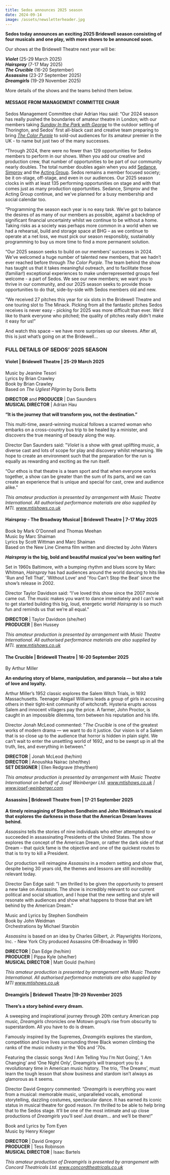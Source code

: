 ```yaml
---
title: Sedos announces 2025 season
date: 2024-09-14
image: /assets/newsletterheader.jpg
---
```

**Sedos today announces an exciting 2025 Bridewell season consisting of four musicals and one play, with more shows to be announced soon.** 

Our shows at the Bridewell Theatre next year will be:

***Violet*** (25-29 March 2025)\
***Hairspray*** (7-17 May 2025)\
***The Crucible*** (16-20 September)\
***Assassins*** (23-27 September 2025)\
***Dreamgirls*** (19-29 November 2025)

More details of the shows and the teams behind them below.

#### **M﻿ESSAGE FROM MANAGEMENT COMMITTEE CHAIR**

Sedos Management Committee chair Adrian Hau said: “Our 2024 season has really pushed the boundaries of amateur theatre in London; with our members taking *[Sunday In the Park with George](https://www.sedos.co.uk/shows/2024-sunday-in-the-park-with-george)* to the outdoor setting of Thorington, and Sedos’ first all-black cast and creative team preparing to bring *[The Color Purple](https://www.sedos.co.uk/shows/2024-the-color-purple)* to sold-out audiences for its amateur premier in the UK - to name but just two of the many successes.

“Through 2024, there were no fewer than 129 opportunities for Sedos members to perform in our shows. When you add our creative and production crew, that number of opportunities to be part of our community nearly doubles. The total number doubles again when you add [Sedance](https://www.sedos.co.uk/regular-events/sedance), [Simprov](https://www.sedos.co.uk/regular-events/simprov) and the [Acting Group](https://www.sedos.co.uk/regular-events/acting-group). Sedos remains a member focused society; be it on-stage, off-stage, and even in our audiences. Our 2025 season clocks in with at least 135 performing opportunities on stage and with that comes just as many production opportunities. Sedance, Simprov and the Acting Group continue, and we've planned for a busy membership and social calendar too. 

“Programming the season each year is no easy task. We’ve got to balance the desires of as many of our members as possible, against a backdrop of significant financial uncertainty whilst we continue to be without a home. Taking risks as a society was perhaps more common in a world when we had a rehearsal, build and storage space at BHG – as we continue to operate at a net loss, we must pick our season responsibly, sustainably programming to buy us more time to find a more permanent solution. 

“Our 2025 season seeks to build on our members’ successes in 2024. We’ve welcomed a huge number of talented new members, that we hadn’t ever reached before through *The Color Purple*. The team behind the show has taught us that it takes meaningful outreach, and to facilitate those (familiar!) exceptional experiences to make underrepresented groups feel welcome - a part of Sedos. We see our new members; we want you to thrive in our community, and our 2025 season seeks to provide those opportunities to do that, side-by-side with Sedos members old and new.

“We received 27 pitches this year for six slots in the Bridewell Theatre and one touring slot to The Minack. Picking from all the fantastic pitches Sedos receives is never easy - picking for 2025 was more difficult than ever. We'd like to thank everyone who pitched; the quality of pitches really didn't make it easy for us!”

And watch this space – we have more surprises up our sleeves. After all, this is just what’s going on at the Bridewell...

### **FULL DETAILS OF SEDOS’ 2025 SEASON**

#### Violet | Bridewell Theatre | 25-29 March 2025

Music by Jeanine Tesori\
Lyrics by Brian Crawley\
Book by Brian Crawley\
Based on *The Ugliest Pilgrim* by Doris Betts

**DIRECTOR** and **PRODUCER** | Dan Saunders\
**MUSICAL DIRECTOR** | Adrian Hau

**“It is the journey that will transform you, not the destination.”**

This multi-time, award-winning musical follows a scarred woman who embarks on a cross-country bus trip to be healed by a minister, and discovers the true meaning of beauty along the way.

Director Dan Saunders said: "*Violet* is a show with great uplifting music, a diverse cast and lots of scope for play and discovery whilst rehearsing. We hope to create an environment such that the preparation for the run is equally as rewarding and exciting as the run itself. 

“Our ethos is that theatre is a team sport and that when everyone works together, a show can be greater than the sum of its parts, and we can create an experience that is unique and special for cast, crew and audience alike.”

*This amateur production is presented by arrangement with Music Theatre International. All authorised performance materials are also supplied by MTI. www.mtishows.co.uk*

#### **Hairspray - The Broadway Musical | Bridewell Theatre | 7-17 May 2025**

Book by Mark O'Donnell and Thomas Meehan \
Music by Marc Shaiman\
Lyrics by Scott Wittman and Marc Shaiman\
Based on the New Line Cinema film written and directed by John Waters

***Hairspray* is the big, bold and beautiful musical you’ve been waiting for!**

Set in 1960s Baltimore, with a bumping rhythm and blues score by Marc Whitman, *Hairspray* has had audiences around the world dancing to hits like 'Run and Tell That', 'Without Love' and 'You Can’t Stop the Beat' since the show’s release in 2002.

Director Taylor Davidson said: “I’ve loved this show since the 2007 movie came out. The music makes you want to dance immediately and I can’t wait to get started building this big, loud, energetic world! *Hairspray* is so much fun and reminds us that we’re all equal."

**DIRECTOR** | Taylor Davidson (she/her)\
**PRODUCER** | Ben Hussey

*This amateur production is presented by arrangement with Music Theatre International. All authorised performance materials are also supplied by MTI. www.mtishows.co.uk*

#### The Crucible | Bridewell Theatre | 16-20 September 2025

By Arthur Miller 

**An enduring story of blame, manipulation, and paranoia — but also a tale of love and loyalty.** 

Arthur Miller’s 1952 classic explores the Salem Witch Trials, in 1692 Massachusetts. Teenager Abigail Williams leads a group of girls in accusing others in their tight-knit community of witchcraft. Hysteria erupts across Salem and innocent villagers pay the price. A farmer, John Proctor, is caught in an impossible dilemma, torn between his reputation and his life. 

Director Jonah McLeod commented: "*The Crucible* is one of the greatest works of modern drama — we want to do it justice. Our vision is of a Salem that is so close up to the audience that horror is hidden in plain sight. We can’t wait to enter the unsettling world of 1692, and to be swept up in all the truth, lies, and everything in between."

**DIRECTOR** | Jonah McLeod (he/him)\
**DIRECTOR** | Anoushka Nairac (she/they)\
**SET DESIGNER** | Ellen Redgrave (they/them)

*This amateur production is presented by arrangement with Music Theatre International on behalf of Josef Weinberger Ltd. www.mtishows.co.uk | www.josef-weinberger.com*

#### Assassins | Bridewell Theatre from | 17-21 September 2025

**A timely reimagining of Stephen Sondheim and John Weidman’s musical that explores the darkness in those that the American Dream leaves behind.** 

*Assassins* tells the stories of nine individuals who either attempted to or succeeded in assassinating Presidents of the United States. The show explores the concept of the American Dream, or rather the dark side of that Dream – that quick fame is the objective and one of the quickest routes to that is to try to kill a President. 

Our production will reimagine *Assassins* in a modern setting and show that, despite being 30 years old, the themes and lessons are still incredibly relevant today.

Director Dan Edge said: "I am thrilled to be given the opportunity to present a new take on *Assassins*. The show is incredibly relevant to our current political and social situation, and I hope that the new setting and style will resonate with audiences and show what happens to those that are left behind by the American Dream."

Music and Lyrics by Stephen Sondheim \
Book by John Weidman\
Orchestrations by Michael Starobin

*Assassins* is based on an idea by Charles Gilbert, Jr.
Playwrights Horizons, Inc. - New York City produced Assassins Off-Broadway in 1990

**DIRECTOR** | Dan Edge (he/him)\
**PRODUCER** | Pippa Kyle (she/her)\
**MUSICAL DIRECTOR** | Matt Gould (he/him)

*This amateur production is presented by arrangement with Music Theatre International. All authorised performance materials are also supplied by MTI www.mtishows.co.uk*

#### Dreamgirls | Bridewell Theatre |19-29 November 2025

**There’s a story behind every dream.** 

A sweeping and inspirational journey through 20th century American pop music, *Dreamgirls* chronicles one Motown group’s rise from obscurity to superstardom. All you have to do is dream.

Famously inspired by the Supremes, *Dreamgirls* explores the stardom, competition and love lives surrounding three Black women climbing the ranks of the music industry in the '60s and '70s. 

Featuring the classic songs ‘And I Am Telling You I’m Not Going’, ‘I Am Changing’ and ‘One Night Only’, Dreamgirls will transport you to a revolutionary time in American music history.  The trio, ‘The Dreams’, must learn the tough lesson that show business and stardom isn’t always as glamorous as it seems.

Director David Gregory commented: “*Dreamgirls* is everything you want from a musical: memorable music, unparalleled vocals, emotional storytelling, dazzling costumes, spectacular dance. It has earned its iconic status in musical theatre for good reason. I’m thrilled to be able to help bring that to the Sedos stage. It’ll be one of the most intimate and up close productions of *Dreamgirls* you’ll see! Just dream… and we’ll be there!”

Book and Lyrics by Tom Eyen \
Music by Henry Krieger 

**DIRECTOR** | David Gregory\
**PRODUCER** | Tess Robinson\
**MUSICAL DIRECTOR** | Isaac Bartels

*This amateur production of Dreamgirls is presented by arrangement with Concord Theatricals Ltd. www.concordtheatricals.co.uk*
